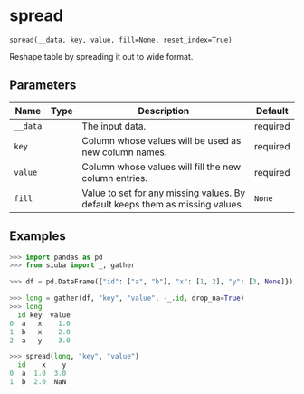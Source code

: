# spread

`spread(__data, key, value, fill=None, reset_index=True)`

Reshape table by spreading it out to wide format.

## Parameters

| Name     | Type   | Description                                                                   | Default   |
|----------|--------|-------------------------------------------------------------------------------|-----------|
| `__data` |        | The input data.                                                               | required  |
| `key`    |        | Column whose values will be used as new column names.                         | required  |
| `value`  |        | Column whose values will fill the new column entries.                         | required  |
| `fill`   |        | Value to set for any missing values. By default keeps them as missing values. | `None`    |

## Examples

```python
>>> import pandas as pd                                                
>>> from siuba import _, gather                                        
```

```python
>>> df = pd.DataFrame({"id": ["a", "b"], "x": [1, 2], "y": [3, None]}) 
```

```python
>>> long = gather(df, "key", "value", -_.id, drop_na=True)
>>> long
  id key  value
0  a   x    1.0
1  b   x    2.0
2  a   y    3.0
```

```python
>>> spread(long, "key", "value")
  id    x    y
0  a  1.0  3.0
1  b  2.0  NaN
```